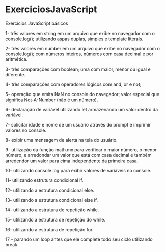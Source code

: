 # ExerciciosJavaScript
Exercícios JavaScript básicos 

1- três valores em string em um arquivo que exibe no navegador com o console.log(); 
utilizando aspas duplas, simples e template literals.

2- três valores em number em um arquivo que exibe no navegador com o console.log();
com números inteiros, números com casa decimal e por aritmética.

3- três comparações com boolean;
uma com maior, menor ou igual e diferente.

4- três comparações com operadores lógicos 
com and, or e not; 

5- operação que emita NaN no console do navegador;
valor especial que significa Not-A-Number (não é um número).

6- declaração de variável utilizando let
armazenando um valor dentro da variável. 

7- solicitar idade e nome de um usuário através do prompt e imprimir valores no console.

8- exibir uma mensagem de alerta na tela do usuário. 

9- utilização da função math.mx para verificar o maior número, o menor número, e arredondar um valor que está com casa decimal e também arredendor um valor para cima independente da primeira casa.

10- utilizando console.log para exibir valores de variáveis no console.

11- utilizando estrutura condicional if. 

12- utilizando a estrutura condicional else. 

13- utilizando a estrutura condicional else if. 

14- utilizando a estrutura de repetição while. 

15- utilizando a estrutura de repetição do while. 

16- utilizando a estrutura de repetição for. 

17 - parando um loop antes que ele complete todo seu ciclo utilizando break. 









